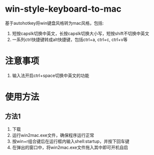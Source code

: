 # win-style-keyboard-to-mac
基于autohotkey将win键盘风格转为mac风格，包括:
1. 短按capslk切换中英文，长按capslk切换大小写，短按shift不切换中英文
2. 一系列ctrl快捷键转成alt快捷键，包括ctrl+a, ctrl+c, ctrl+v等

# 注意事项
1. 输入法开启ctrl+space切换中英文的功能

# 使用方法
## 方法1
1. 下载
2. 运行win2mac.exe文件，确保程序运行正常
3. 按win+r组合键后在运行框内输入shell:startup，并按下回车键
4. 在弹出的窗口中，将win2mac.exe文件拖入其中即可开机自启
